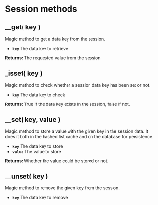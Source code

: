 # Session methods

## \_\_get\( key \)

Magic method to get a data key from the session.

* **`key`** The data key to retrieve

**Returns:** The requested value from the session

## \_isset\( key \) <a id="issessiondata"></a>

Magic method to check whether a session data key has been set or not.

* **`key`** The data key to check

**Returns:** True if the data key exists in the session, false if not.

## \_\_set\( key, value \) <a id="setsessiondata"></a>

Magic method to store a value with the given key in the session data. It does it both in the hashed list cache and on the database for persistence.

* **`key`** The data key to store
* **`value`** The value to store

**Returns:** Whether the value could be stored or not.

## \_\_unset\( key \)

Magic method to remove the given key from the session.

* **`key`** The data key to remove

